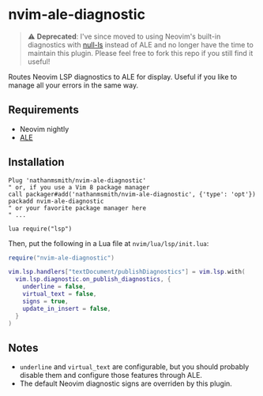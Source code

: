 # nvim-ale-diagnostic

> ⚠️ **Deprecated**: I've since moved to using Neovim's built-in diagnostics with [null-ls](https://github.com/jose-elias-alvarez/null-ls.nvim) instead of ALE and no longer have the time to maintain this plugin. Please feel free to fork this repo if you still find it useful!

Routes Neovim LSP diagnostics to ALE for display. Useful if you like to manage all your errors in the same way.

## Requirements

- Neovim nightly
- [ALE](https://github.com/dense-analysis/ale)

## Installation

```
Plug 'nathanmsmith/nvim-ale-diagnostic'
" or, if you use a Vim 8 package manager
call packager#add('nathanmsmith/nvim-ale-diagnostic', {'type': 'opt'})
packadd nvim-ale-diagnostic
" or your favorite package manager here
" ...

lua require("lsp")
```

Then, put the following in a Lua file at `nvim/lua/lsp/init.lua`:

```lua
require("nvim-ale-diagnostic")

vim.lsp.handlers["textDocument/publishDiagnostics"] = vim.lsp.with(
  vim.lsp.diagnostic.on_publish_diagnostics, {
    underline = false,
    virtual_text = false,
    signs = true,
    update_in_insert = false,
  }
)
```

## Notes

- `underline` and `virtual_text` are configurable, but you should probably disable them and configure those features through ALE.
- The default Neovim diagnostic signs are overriden by this plugin.
